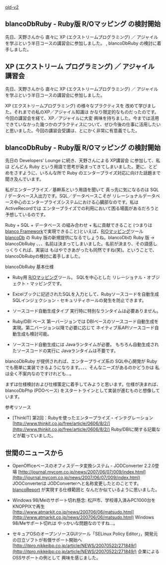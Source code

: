 [old-v2](ig070615-orig.html)

## blancoDbRuby - Ruby版 R/Oマッピング の検討開始

先日、天野さんから 直々に XP (エクストリームプログラミング) ／ アジャイル を学ぶという半日コースの講習会に参加しました。 , blancoDbRuby の検討に着手しました。


## XP (エクストリーム プログラミング) ／ アジャイル 講習会

先日、天野さんから 直々に XP (エクストリームプログラミング) ／ アジャイル を学ぶという半日コースの講習会に参加しました。

XP (エクストリームプログラミング) の様々なプラクティスを 改めて学びました。それまでの私のXP／アジャイル知識は かなり限定的なものだったのです。今回の講習会を経て、XP／アジャイルに大変 興味を持ちました。今までは活用できていなかった幾つかのプラクティスについて、ぜひ今後の仕事に活用したいと思いました。今回の講習会受講は、とにかく非常に有意義でした。

## blancoDbRuby - Ruby版 R/Oマッピング の検討開始

先日の Developers' Lounge に続き、天野さんによる XP講習会 に参加して、私は どんどん Ruby という用語で思考が染まってきてしまいました。更に、とどめをさすように、いろんな所で
Ruby のエンタープライズ対応に向けた話題まで聞き及んでいます。

私がエンタープライズ／基幹系という用語を聞いて 真っ先に気になるのは SQL / データベース入出力です。SQL／データベースこそが リレーショナルデータベース中心のエンタープライズシステムにおける心臓部なのです。私は ActiveRecordでは エンタープライズでの利用において困る場面があるだろうと予想しているのです。

Ruby + SQL + データベース の組み合わせ + 私に貢献できること (つまりは[blanco Framework](https://www.igapyon.jp/blanco/blanco.ja.html)で実現できること)といえば、[R/Oマッピング](https://www.igapyon.jp/igapyon/diary/keyword/romap.html)ツール [blancoDb](https://www.igapyon.jp/blanco/blancodb.html) の Ruby 版の新規提供になるでしょうね。blancoDbの Ruby 版 → blancoDbRuby 、、、名前は決まってしまいました。名前が決まり、その語感しっくりくれば、実装は もはやできあがったも同然ですね(笑)。ということで、blancoDbRubyの検討に着手しました。

blancoDbRuby 基本仕様

* Ruby用 [R/Oマッピング](https://www.igapyon.jp/igapyon/diary/keyword/romap.html)ツール。
  SQLを中心とした リレーショナル・オブジェクト・マッピングです。
  
* Excelブックに記述されたSQLを入力として、Rubyソースコードを自動生成
  SQLインジェクション・セキュリティホールの発生を防止できます。
  
* ソースコード自動生成タイプ
  実行時に特別なランタイムは必要ありません。
  
* Ruby/DBI ベース
  第一バージョンでは DBIベースのソースコード自動生成を実現。第二バージョン以降で必要に応じて ネイティブ系APIソースコード自動生成も検討可能。
  
* ソースコード自動生成には Javaランタイムが必要。
  もちろん自動生成されたソースコードの実行に Javaランタイムは不要です。

blancoDbRuby が提供されれば、エンタープライズ系の SQL中心開発が Rubyでも簡単に実装できるようになります。、、、そんなニーズがあるのかどうかは 私は全く不案内なのですけれども…。

まずは仕様検討および仕様策定に着手してみようと思います。仕様が決まれば、blancoDbPhp (PDOベース) をスタートラインとして実装が進むものと想像しています。

参考リソース

* [ThinkIT] 第2回：Rubyを使ったエンタープライズ・インテグレーション
  [http://www.thinkit.co.jp/free/article/0606/8/2/](http://www.thinkit.co.jp/free/article/0606/8/2/)
  Ruby/DBIに関する記載などが載っていました。

## 世間のニュースから

* OpenOfficeベースのオフィスデータ変換システム - JODConverter 2.2.0登場
  [http://journal.mycom.co.jp/news/2007/06/07/009/index.html](http://journal.mycom.co.jp/news/2007/06/07/009/index.html)
  JOOConverterは JODConverterへと名称変更したとのことです。[blancoReport](https://www.igapyon.jp/blanco/blancoreport.html) が実現する仕様範囲と
  なんだか似ているように思いました。
  
* Windows 98/Meのサポート切れ懸念: 松戸市、学校導入済みPC1000台をKNOPPIXで再生
  [http://www.atmarkit.co.jp/news/200706/06/matsudo.html](http://www.atmarkit.co.jp/news/200706/06/matsudo.html)
  Windows 98/Meサポート切れは やっかいな問題なのですね…。
  
* セキュアOSのオープンソースGUIツール「SELinux Policy Editor」，開発元の日立ソフトが有償サポート開始へ 
  [http://itpro.nikkeibp.co.jp/article/NEWS/20070522/271849/](http://itpro.nikkeibp.co.jp/article/NEWS/20070522/271849/)
  企業によるOSSサポートの例として 興味を感じました。